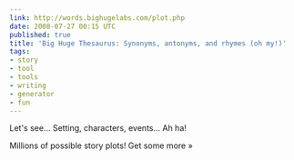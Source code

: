 ```yaml
---
link: http://words.bighugelabs.com/plot.php
date: 2008-07-27 00:15 UTC
published: true
title: 'Big Huge Thesaurus: Synonyms, antonyms, and rhymes (oh my!)'
tags:
- story
- tool
- tools
- writing
- generator
- fun
---
```


Let's see... Setting, characters, events... Ah ha!

Millions of possible story plots! Get some more »
